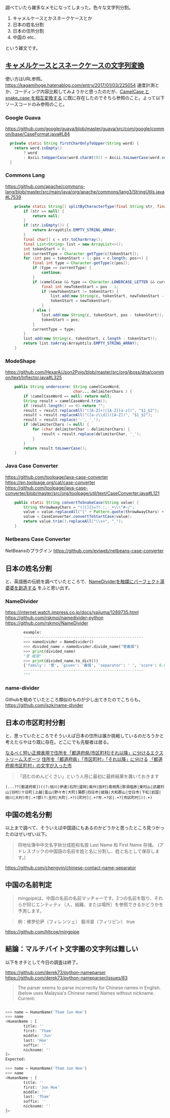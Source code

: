 調べていたら雑多なメモになってしまった。色々な文字列分割。

1. キャメルケースとかスネークケースとか
2. 日本の姓名分割
3. 日本の住所分割
4. 中国の etc..

という雑文です。


## [キャメルケースとスネークケースの文字列変換](https://kagamihoge.hatenablog.com/entry/2017/01/03/225054)
使い方はURL参照。https://kagamihoge.hatenablog.com/entry/2017/01/03/225054
速度計測とか、コーディング内容比較してみようかと思ったのだが、[CamelCase と snake_case を相互変換する](https://qiita.com/toastkidjp/items/3c8f21da085ecaace7c3#%E8%BF%BD%E8%A8%98-jmh-%E3%81%A7%E3%81%AE%E3%83%91%E3%83%95%E3%82%A9%E3%83%BC%E3%83%9E%E3%83%B3%E3%82%B9%E3%83%81%E3%82%A7%E3%83%83%E3%82%AF) に既に存在したのでそちら参照のこと。よって以下ソースコードのみ参照のこと。


### Google Guava

https://github.com/google/guava/blob/master/guava/src/com/google/common/base/CaseFormat.java#L84

```java
  private static String firstCharOnlyToUpper(String word) {
    return word.isEmpty()
        ? word
        : Ascii.toUpperCase(word.charAt(0)) + Ascii.toLowerCase(word.substring(1));
  }
```


### Commons Lang

https://github.com/apache/commons-lang/blob/master/src/main/java/org/apache/commons/lang3/StringUtils.java#L7539

```java
    private static String[] splitByCharacterType(final String str, final boolean camelCase) {
        if (str == null) {
            return null;
        }
        if (str.isEmpty()) {
            return ArrayUtils.EMPTY_STRING_ARRAY;
        }
        final char[] c = str.toCharArray();
        final List<String> list = new ArrayList<>();
        int tokenStart = 0;
        int currentType = Character.getType(c[tokenStart]);
        for (int pos = tokenStart + 1; pos < c.length; pos++) {
            final int type = Character.getType(c[pos]);
            if (type == currentType) {
                continue;
            }
            if (camelCase && type == Character.LOWERCASE_LETTER && currentType == Character.UPPERCASE_LETTER) {
                final int newTokenStart = pos - 1;
                if (newTokenStart != tokenStart) {
                    list.add(new String(c, tokenStart, newTokenStart - tokenStart));
                    tokenStart = newTokenStart;
                }
            } else {
                list.add(new String(c, tokenStart, pos - tokenStart));
                tokenStart = pos;
            }
            currentType = type;
        }
        list.add(new String(c, tokenStart, c.length - tokenStart));
        return list.toArray(ArrayUtils.EMPTY_STRING_ARRAY);
    }
```

### ModeShape

https://github.com/HexarA/Json2Pojo/blob/master/src/org/jboss/dna/common/text/Inflector.java#L325

```java
    public String underscore( String camelCaseWord,
                              char... delimiterChars ) {
        if (camelCaseWord == null) return null;
        String result = camelCaseWord.trim();
        if (result.length() == 0) return "";
        result = result.replaceAll("([A-Z]+)([A-Z][a-z])", "$1_$2");
        result = result.replaceAll("([a-z\\d])([A-Z])", "$1_$2");
        result = result.replace('-', '_');
        if (delimiterChars != null) {
            for (char delimiterChar : delimiterChars) {
                result = result.replace(delimiterChar, '_');
            }
        }
        return result.toLowerCase();
    }
```

### Java Case Converter

https://github.com/toolpage/java-case-converter
https://en.toolpage.org/cat/case-converter
https://github.com/toolpage/java-case-converter/blob/master/src/org/toolpage/util/text/CaseConverter.java#L121

```java
	public static String convertToSnakeCase(String value) {
		String throwAwayChars = "()[]{}=?!.:,-_+\\\"#~/";
		value = value.replaceAll("[" + Pattern.quote(throwAwayChars) + "]", " ");
		value = CaseConverter.convertToStartCase(value);
		return value.trim().replaceAll("\\s+", "_");
	}
```

### Netbeans Case Converter
NetBeansのプラグイン
https://github.com/eviweb/netbeans-case-converter


## 日本の姓名分割
と、英語圏の伝統を調べていたところで、[NameDividerを触媒にパーフェクト湯婆婆を創造する](https://qiita.com/cold-wisteria/items/cab1548d71bec5d8ec50) をふと思い出す。

### NameDivider
https://internet.watch.impress.co.jp/docs/yajiuma/1289735.html
https://github.com/rskmoi/namedivider-python
https://github.com/rskmoi/NameDivider

```py
        example:
        -----------------------------------------------------
        >>> namedivider = NameDivider()
        >>> divided_name = namedivider.divide_name("菅義偉")
        >>> print(divided_name)
        "菅 義偉"
        >>> print(divided_name.to_dict())
        {'family': '菅', 'given': '義偉', 'separator': ' ', 'score': 0.6328842762252201, 'algorithm': 'kanji_feature'}
        -----------------------------------------------------
        """ 
```

### name-divider
Githubを眺めていたところ類似のものが少し出てきたのでこちらも。
https://github.com/iszk/name-divider


## 日本の市区町村分割

と、思っていたところでそういえば日本の住所は誰か挑戦しているのだろうかと考えたらやはり既に存在。どこにでも先駆者は居る。

[なるべく短い正規表現で住所を「都道府県/市区町村/それ以降」に分けるエクストリームスポーツ](https://qiita.com/zakuroishikuro/items/066421bce820e3c73ce9) 
[住所を「都道府県」「市区町村」「それ以降」に分ける](https://qiita.com/jkr_2255/items/c7958b1e62696a1fe183)
[「都道府県市区町村」の文字が入った市](https://uub.jp/zat/todofukenmoji.html)

>「読むのめんどくさい」という人用に最初に最終結果を置いておきます


```引用
(...??[都道府県])((?:旭川|伊達|石狩|盛岡|奥州|田村|南相馬|那須塩原|東村山|武蔵村山|羽村|十日町|上越|富山|野々市|大町|蒲郡|四日市|姫路|大和郡山|廿日市|下松|岩国|田川|大村)市|.+?郡(?:玉村|大町|.+?)[町村]|.+?市.+?区|.+?[市区町村])(.+)
```

## 中国の姓名分割
以上まで調べて、そういえば中国語にもあるのかどうかと思ったところ見つかったのはせいぜい以下。

> 将地址簿中中文名字拆分成姓和名按 Last Name 和 First Name 存储。
(アドレスブックの中国語の名前を姓と名に分割し、姓と名として保存します。)

https://github.com/chengyin/chinese-contact-name-separator

## 中国の名前判定
>mingpipeは、中国の名前の名前マッチャーです。2つの名前を取り、それらが同じエンティティ（人、組織、または場所）を参照できるかどうかを予測します。

>例：佛罗伦萨（フィレンツェ） 翡冷翠（フィリピン） true

https://github.com/hltcoe/mingpipe


## 結論：マルチバイト文字圏の文字列は難しい
以下をオチとして今日の調査は終了。

https://github.com/derek73/python-nameparser
https://github.com/derek73/python-nameparser/issues/83

> The parser seems to parse incorrectly for Chinese names in English. (below uses Malaysia's Chinese name) Names without nickname. Current:

```py

>>> name = HumanName('Tham Jun Hoe')
>>> name
<HumanName : [
        title: ''
        first: 'Tham'
        middle: 'Jun'
        last: 'Hoe'
        suffix: ''
        nickname: ''
]>
Expected:

>>> name = HumanName('Tham Jun Hoe')
>>> name
<HumanName : [
        title: ''
        first: 'Jun Hoe'
        middle: ''
        last: 'Tham'
        suffix: ''
        nickname: ''
]>
```

